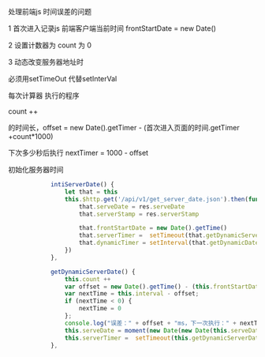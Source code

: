 

处理前端js 时间误差的问题

 1 首次进入记录js 前端客户端当前时间  frontStartDate = new Date()

2 设置计数器为 count 为 0

3 动态改变服务器地址时 

必须用setTimeOut 代替setInterVal  

每次计算器 执行的程序

count ++ 

的时间长，offset = new Date().getTimer - (首次进入页面的时间.getTimer +count*1000)

下次多少秒后执行 nextTimer = 1000 - offset



初始化服务器时间

```js
            intiServerDate() {
                let that = this
                this.$http.get('/api/v1/get_server_date.json').then(function (res) {
                    that.serveDate = res.serveDate
                    that.serverStamp = res.serverStamp

                    that.frontStartDate = new Date().getTime()
                    that.serverTimer =  setTimeout(that.getDynamicServerDate,that.interval)
                    that.dynamicTimer = setInterval(that.getDynamicDateDiff,that.interval)
                })
            },	
```



```js
            getDynamicServerDate() {
                this.count ++
                var offset = new Date().getTime() - (this.frontStartDate + this.count * this.interval);
                var nextTime = this.interval - offset;
                if (nextTime < 0) {
                    nextTime = 0
                };
                console.log("误差：" + offset + "ms，下一次执行：" + nextTime );
                this.serveDate = moment(new Date(new Date(this.serveDate).getTime() + 1000)).format('YYYY/MM/DD HH:mm:ss')
                this.serverTimer =  setTimeout(this.getDynamicServerDate,nextTime)
            },
```

